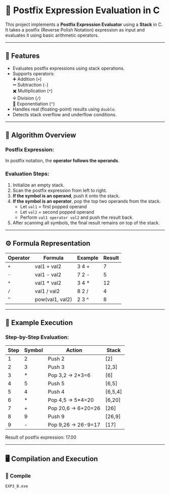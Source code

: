 # 🧮 Postfix Expression Evaluation in C

This project implements a **Postfix Expression Evaluator** using a **Stack** in C.  
It takes a postfix (Reverse Polish Notation) expression as input and evaluates it using basic arithmetic operators.

---

## 🚀 Features

- Evaluates postfix expressions using stack operations.  
- Supports operators:  
  ➕ Addition (`+`)  
  ➖ Subtraction (`-`)  
  ✖️ Multiplication (`*`)  
  ➗ Division (`/`)  
  🧠 Exponentiation (`^`)  
- Handles real (floating-point) results using `double`.  
- Detects stack overflow and underflow conditions.

---

## 🧩 Algorithm Overview

### Postfix Expression:
In postfix notation, the **operator follows the operands**.  



### Evaluation Steps:
1. Initialize an empty stack.  
2. Scan the postfix expression from left to right.  
3. **If the symbol is an operand**, push it onto the stack.  
4. **If the symbol is an operator**, pop the top two operands from the stack.  
   - Let `val1` = first popped operand  
   - Let `val2` = second popped operand  
   - Perform `val1 operator val2` and push the result back.  
5. After scanning all symbols, the final result remains on top of the stack.

---

## ⚙️ Formula Representation

| Operator | Formula | Example | Result |
|-----------|----------|----------|---------|
| `+` | val1 + val2 | 3 4 + | 7 |
| `-` | val1 - val2 | 7 2 - | 5 |
| `*` | val1 * val2 | 3 4 * | 12 |
| `/` | val1 / val2 | 8 2 / | 4 |
| `^` | pow(val1, val2) | 2 3 ^ | 8 |

---

## 🧠 Example Execution


### Step-by-Step Evaluation:
| Step | Symbol | Action | Stack |
|------|---------|--------|--------|
| 1 | 2 | Push 2 | [2] |
| 2 | 3 | Push 3 | [2,3] |
| 3 | * | Pop 3,2 → 2*3=6 | [6] |
| 4 | 5 | Push 5 | [6,5] |
| 5 | 4 | Push 4 | [6,5,4] |
| 6 | * | Pop 4,5 → 5*4=20 | [6,20] |
| 7 | + | Pop 20,6 → 6+20=26 | [26] |
| 8 | 9 | Push 9 | [26,9] |
| 9 | - | Pop 9,26 → 26-9=17 | [17] |

Result of postfix expression: 17.00


---

## 🖥️ Compilation and Execution

### 🔧 Compile
```bash
EXP3_B.exe



